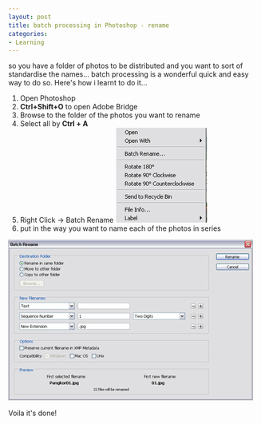 ```yaml
---
layout: post
title: batch processing in Photoshop - rename
categories:
- Learning
---
```



so you have a folder of photos to be distributed and you want to sort of standardise the names... batch processing is a wonderful quick and easy way to do so. Here's how i learnt to do it...

1. Open Photoshop
2. **Ctrl+Shift+O** to open Adobe Bridge
3. Browse to the folder of the photos you want to rename
4. Select all by **Ctrl + A**
5. Right Click -> Batch Rename
  ![](/img/file_rename_photoshop1.jpg)
6. put in the way you want to name each of the photos in series

![](/img/file_rename_photoshop2.jpg)

Voila it's done!
